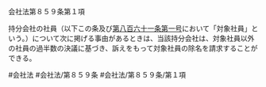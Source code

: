 会社法第８５９条第１項

持分会社の社員（以下この条及び[第八百六十一条](会社法＿＿＿＿第８６１条)[第一号](会社法＿＿＿＿第８５９条第１項第１号)において「対象社員」という。）について次に掲げる事由があるときは、当該持分会社は、対象社員以外の社員の過半数の決議に基づき、訴えをもって対象社員の除名を請求することができる。

#会社法
#会社法/第８５９条
#会社法/第８５９条/第１項
